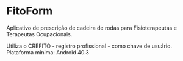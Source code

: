 # FitoForm
Aplicativo de prescrição de cadeira de rodas para Fisioterapeutas e Terapeutas Ocupacionais.

Utiliza o CREFITO - registro profissional - como chave de usuário. 
Plataforma mínima: Android 40.3

